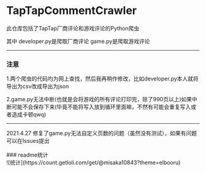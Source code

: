 # TapTapCommentCrawler
此仓库包括了TapTap厂商评论和游戏评论的Python爬虫

其中
developer.py是爬取厂商评论
game.py是爬取游戏评论

<hr>

### 注意
1.两个爬虫的代码均为网上查找，然后我再稍作修改，比如developer.py本人就将导出为csv改成导出为json

2.game.py无法中断(也就是会将游戏的所有评论打印完，除了990页以上)如果中断可能不会保存下来(毕竟不能将写入放到循环里面嘛，不然有可能会重复写入或者造成卡顿qwq)

<hr>
2021.4.27
修复了game.py无法自定义页数的问题（虽然没有测试），如果有问题可以在Issues提出
<br>
<br>
### readme统计
<br>
![统计](https://count.getloli.com/get/@misaka10843?theme=elbooru)

